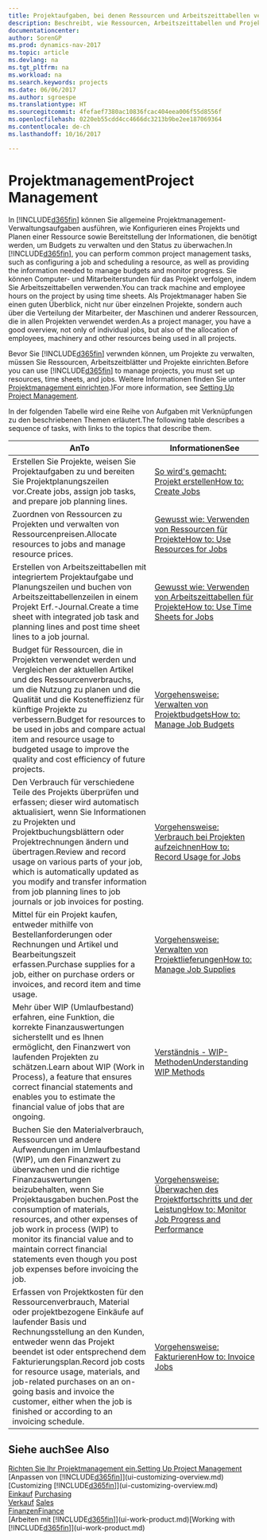 ```yaml
---
title: Projektaufgaben, bei denen Ressourcen und Arbeitszeittabellen verwendet werden
description: Beschreibt, wie Ressourcen, Arbeitszeittabellen und Projekte genutzt werden, um Projekte zu verwalten.
documentationcenter: 
author: SorenGP
ms.prod: dynamics-nav-2017
ms.topic: article
ms.devlang: na
ms.tgt_pltfrm: na
ms.workload: na
ms.search.keywords: projects
ms.date: 06/06/2017
ms.author: sgroespe
ms.translationtype: HT
ms.sourcegitcommit: 4fefaef7380ac10836fcac404eea006f55d8556f
ms.openlocfilehash: 0220eb55cdd4cc4666dc3213b9be2ee187069364
ms.contentlocale: de-ch
ms.lasthandoff: 10/16/2017

---
```

# <a name="project-management"></a><span data-ttu-id="61ea4-103">Projektmanagement</span><span class="sxs-lookup"><span data-stu-id="61ea4-103">Project Management</span></span>
<span data-ttu-id="61ea4-104">In [!INCLUDE[d365fin](includes/d365fin_md.md)] können Sie allgemeine Projektmanagement-Verwaltungsaufgaben ausführen, wie Konfigurieren eines Projekts und Planen einer Ressource sowie Bereitstellung der Informationen, die benötigt werden, um Budgets zu verwalten und den Status zu überwachen.</span><span class="sxs-lookup"><span data-stu-id="61ea4-104">In [!INCLUDE[d365fin](includes/d365fin_md.md)], you can perform common project management tasks, such as configuring a job and scheduling a resource, as well as providing the information needed to manage budgets and monitor progress.</span></span> <span data-ttu-id="61ea4-105">Sie können Computer- und Mitarbeiterstunden für das Projekt verfolgen, indem Sie Arbeitszeittabellen verwenden.</span><span class="sxs-lookup"><span data-stu-id="61ea4-105">You can track machine and employee hours on the project by using time sheets.</span></span> <span data-ttu-id="61ea4-106">Als Projektmanager haben Sie einen guten Überblick, nicht nur über einzelnen Projekte, sondern auch über die Verteilung der Mitarbeiter, der Maschinen und anderer Ressourcen, die in allen Projekten verwendet werden.</span><span class="sxs-lookup"><span data-stu-id="61ea4-106">As a project manager, you have a good overview, not only of individual jobs, but also of the allocation of employees, machinery and other resources being used in all projects.</span></span>

<span data-ttu-id="61ea4-107">Bevor Sie [!INCLUDE[d365fin](includes/d365fin_md.md)] verwnden können, um Projekte zu verwalten, müssen Sie Ressourcen, Arbeitszeitblätter und Projekte einrichten.</span><span class="sxs-lookup"><span data-stu-id="61ea4-107">Before you can use [!INCLUDE[d365fin](includes/d365fin_md.md)] to manage projects, you must set up resources, time sheets, and jobs.</span></span> <span data-ttu-id="61ea4-108">Weitere Informationen finden Sie unter [Projektmanagement einrichten](projects-setup-projects.md).)</span><span class="sxs-lookup"><span data-stu-id="61ea4-108">For more information, see [Setting Up Project Management](projects-setup-projects.md).</span></span>  

<span data-ttu-id="61ea4-109">In der folgenden Tabelle wird eine Reihe von Aufgaben mit Verknüpfungen zu den beschriebenen Themen erläutert.</span><span class="sxs-lookup"><span data-stu-id="61ea4-109">The following table describes a sequence of tasks, with links to the topics that describe them.</span></span>

| <span data-ttu-id="61ea4-110">An</span><span class="sxs-lookup"><span data-stu-id="61ea4-110">To</span></span> | <span data-ttu-id="61ea4-111">Informationen</span><span class="sxs-lookup"><span data-stu-id="61ea4-111">See</span></span> |
| --- | --- |
| <span data-ttu-id="61ea4-112">Erstellen Sie Projekte, weisen Sie Projektaufgaben zu und bereiten Sie Projektplanungszeilen vor.</span><span class="sxs-lookup"><span data-stu-id="61ea4-112">Create jobs, assign job tasks, and prepare job planning lines.</span></span> |[<span data-ttu-id="61ea4-113">So wird's gemacht: Projekt erstellen</span><span class="sxs-lookup"><span data-stu-id="61ea4-113">How to: Create Jobs</span></span>](projects-how-create-jobs.md) |
| <span data-ttu-id="61ea4-114">Zuordnen von Ressourcen zu Projekten und verwalten von Ressourcenpreisen.</span><span class="sxs-lookup"><span data-stu-id="61ea4-114">Allocate resources to jobs and manage resource prices.</span></span> |[<span data-ttu-id="61ea4-115">Gewusst wie: Verwenden von Ressourcen für Projekte</span><span class="sxs-lookup"><span data-stu-id="61ea4-115">How to: Use Resources for Jobs</span></span>](projects-how-use-resources.md) |
| <span data-ttu-id="61ea4-116">Erstellen von Arbeitszeittabellen mit integriertem Projektaufgabe und Planungszeilen und buchen von Arbeitszeittabellenzeilen in einem Projekt Erf.-Journal.</span><span class="sxs-lookup"><span data-stu-id="61ea4-116">Create a time sheet with integrated job task and planning lines and post time sheet lines to a job journal.</span></span> |[<span data-ttu-id="61ea4-117">Gewusst wie: Verwenden von Arbeitszeittabellen für Projekte</span><span class="sxs-lookup"><span data-stu-id="61ea4-117">How to: Use Time Sheets for Jobs</span></span>](projects-how-use-time-sheets.md) |
| <span data-ttu-id="61ea4-118">Budget für Ressourcen, die in Projekten verwendet werden und Vergleichen der aktuellen Artikel und des Ressourcenverbrauchs, um die Nutzung zu planen und die Qualität und die Kosteneffizienz für künftige Projekte zu verbessern.</span><span class="sxs-lookup"><span data-stu-id="61ea4-118">Budget for resources to be used in jobs and compare actual item and resource usage to budgeted usage to improve the quality and cost efficiency of future projects.</span></span> |[<span data-ttu-id="61ea4-119">Vorgehensweise: Verwalten von Projektbudgets</span><span class="sxs-lookup"><span data-stu-id="61ea4-119">How to: Manage Job Budgets</span></span>](projects-how-manage-budgets.md) |
| <span data-ttu-id="61ea4-120">Den Verbrauch für verschiedene Teile des Projekts überprüfen und erfassen; dieser wird automatisch aktualisiert, wenn Sie Informationen zu Projekten und Projektbuchungsblättern oder Projektrechnungen ändern und übertragen.</span><span class="sxs-lookup"><span data-stu-id="61ea4-120">Review and record usage on various parts of your job, which is automatically updated as you modify and transfer information from job planning lines to job journals or job invoices for posting.</span></span> |[<span data-ttu-id="61ea4-121">Vorgehensweise: Verbrauch bei Projekten aufzeichnen</span><span class="sxs-lookup"><span data-stu-id="61ea4-121">How to: Record Usage for Jobs</span></span>](projects-how-record-job-usage.md) |
| <span data-ttu-id="61ea4-122">Mittel für ein Projekt kaufen, entweder mithilfe von Bestellanforderungen oder Rechnungen und Artikel und Bearbeitungszeit erfassen.</span><span class="sxs-lookup"><span data-stu-id="61ea4-122">Purchase supplies for a job, either on purchase orders or invoices, and record item and time usage.</span></span> |[<span data-ttu-id="61ea4-123">Vorgehensweise: Verwalten von Projektlieferungen</span><span class="sxs-lookup"><span data-stu-id="61ea4-123">How to: Manage Job Supplies</span></span>](projects-how-manage-project-supplies.md) |
| <span data-ttu-id="61ea4-124">Mehr über WIP (Umlaufbestand) erfahren, eine Funktion, die korrekte Finanzauswertungen sicherstellt und es Ihnen ermöglicht, den Finanzwert von laufenden Projekten zu schätzen.</span><span class="sxs-lookup"><span data-stu-id="61ea4-124">Learn about WIP (Work in Process), a feature that ensures correct financial statements and enables you to estimate the financial value of jobs that are ongoing.</span></span> |[<span data-ttu-id="61ea4-125">Verständnis - WIP-Methoden</span><span class="sxs-lookup"><span data-stu-id="61ea4-125">Understanding WIP Methods</span></span>](projects-understanding-wip.md) |
| <span data-ttu-id="61ea4-126">Buchen Sie den Materialverbrauch, Ressourcen und andere Aufwendungen im Umlaufbestand (WIP), um den Finanzwert zu überwachen und die richtige Finanzauswertungen beizubehalten, wenn Sie Projektausgaben buchen.</span><span class="sxs-lookup"><span data-stu-id="61ea4-126">Post the consumption of materials, resources, and other expenses of job work in process (WIP) to monitor its financial value and to maintain correct financial statements even though you post job expenses before invoicing the job.</span></span> |[<span data-ttu-id="61ea4-127">Vorgehensweise: Überwachen des Projektfortschritts und der Leistung</span><span class="sxs-lookup"><span data-stu-id="61ea4-127">How to: Monitor Job Progress and Performance</span></span>](projects-how-monitor-progress-performance.md) |
| <span data-ttu-id="61ea4-128">Erfassen von Projektkosten für den Ressourcenverbrauch, Material oder projektbezogene Einkäufe auf laufender Basis und Rechnungsstellung an den Kunden, entweder wenn das Projekt beendet ist oder entsprechend dem Fakturierungsplan.</span><span class="sxs-lookup"><span data-stu-id="61ea4-128">Record job costs for resource usage, materials, and job-related purchases on an on-going basis and invoice the customer, either when the job is finished or according to an invoicing schedule.</span></span> |[<span data-ttu-id="61ea4-129">Vorgehensweise: Fakturieren</span><span class="sxs-lookup"><span data-stu-id="61ea4-129">How to: Invoice Jobs</span></span>](projects-how-invoice-jobs.md) |

## <a name="see-also"></a><span data-ttu-id="61ea4-130">Siehe auch</span><span class="sxs-lookup"><span data-stu-id="61ea4-130">See Also</span></span>
[<span data-ttu-id="61ea4-131">Richten Sie Ihr Projektmanagement ein.</span><span class="sxs-lookup"><span data-stu-id="61ea4-131">Setting Up Project Management</span></span>](projects-setup-projects.md)  
<span data-ttu-id="61ea4-132">[Anpassen von [!INCLUDE[d365fin](includes/d365fin_md.md)]](ui-customizing-overview.md)    </span><span class="sxs-lookup"><span data-stu-id="61ea4-132">[Customizing [!INCLUDE[d365fin](includes/d365fin_md.md)]](ui-customizing-overview.md)    </span></span>  
<span data-ttu-id="61ea4-133">[Einkauf](purchasing-manage-purchasing.md)       </span><span class="sxs-lookup"><span data-stu-id="61ea4-133">[Purchasing](purchasing-manage-purchasing.md)       </span></span>  
<span data-ttu-id="61ea4-134">[Verkauf](sales-manage-sales.md)  </span><span class="sxs-lookup"><span data-stu-id="61ea4-134">[Sales](sales-manage-sales.md)  </span></span>  
[<span data-ttu-id="61ea4-135">Finanzen</span><span class="sxs-lookup"><span data-stu-id="61ea4-135">Finance</span></span>](finance.md)  
<span data-ttu-id="61ea4-136">[Arbeiten mit [!INCLUDE[d365fin](includes/d365fin_md.md)]](ui-work-product.md)</span><span class="sxs-lookup"><span data-stu-id="61ea4-136">[Working with [!INCLUDE[d365fin](includes/d365fin_md.md)]](ui-work-product.md)</span></span>  

